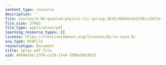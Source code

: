 ```yaml
---
content_type: resource
description: ''
file: courses/8-06-quantum-physics-iii-spring-2018/48b942eb2378cc1017e41086a9db3013_9JhX_UNcQvE.pdf
file_size: 27962
file_type: application/pdf
learning_resource_types: []
license: https://creativecommons.org/licenses/by-nc-sa/4.0/
ocw_type: OCWFile
resourcetype: Document
title: 3play pdf file
uid: 48b942eb-2378-cc10-17e4-1086a9db3013
---
```

